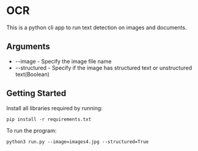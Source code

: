 # OCR

This is a python cli app to run text detection on images and documents.

## Arguments

- --image - Specify the image file name
- --structured - Specify if the image has structured text or unstructured text(Boolean)

## Getting Started

Install all libraries required by running:

``` pip install -r requirements.txt ```

To run the program: 

``` python3 run.py --image=images4.jpg --structured=True ```
